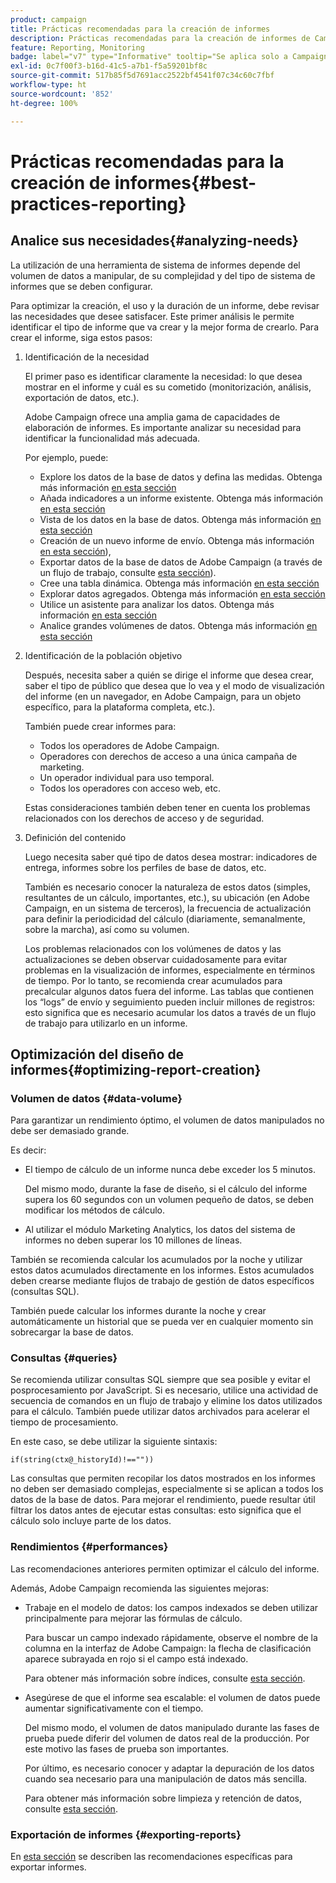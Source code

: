 ```yaml
---
product: campaign
title: Prácticas recomendadas para la creación de informes
description: Prácticas recomendadas para la creación de informes de Campaign
feature: Reporting, Monitoring
badge: label="v7" type="Informative" tooltip="Se aplica solo a Campaign Classic v7"
exl-id: 0c7f00f3-b16d-41c5-a7b1-f5a59201bf8c
source-git-commit: 517b85f5d7691acc2522bf4541f07c34c60c7fbf
workflow-type: ht
source-wordcount: '852'
ht-degree: 100%

---
```


# Prácticas recomendadas para la creación de informes{#best-practices-reporting}



## Analice sus necesidades{#analyzing-needs}

La utilización de una herramienta de sistema de informes depende del volumen de datos a manipular, de su complejidad y del tipo de sistema de informes que se deben configurar.

Para optimizar la creación, el uso y la duración de un informe, debe revisar las necesidades que desee satisfacer. Este primer análisis le permite identificar el tipo de informe que va crear y la mejor forma de crearlo. Para crear el informe, siga estos pasos:

1. Identificación de la necesidad

   El primer paso es identificar claramente la necesidad: lo que desea mostrar en el informe y cuál es su cometido (monitorización, análisis, exportación de datos, etc.).

   Adobe Campaign ofrece una amplia gama de capacidades de elaboración de informes. Es importante analizar su necesidad para identificar la funcionalidad más adecuada.

   Por ejemplo, puede:

   * Explore los datos de la base de datos y defina las medidas. Obtenga más información [en esta sección](../../reporting/using/ac-cubes.md)
   * Añada indicadores a un informe existente. Obtenga más información [en esta sección](../../reporting/using/about-reports-creation-in-campaign.md)
   * Vista de los datos en la base de datos. Obtenga más información [en esta sección](../../reporting/using/about-descriptive-analysis.md)
   * Creación de un nuevo informe de envío. Obtenga más información [en esta sección](../../reporting/using/about-reports-creation-in-campaign.md)),
   * Exportar datos de la base de datos de Adobe Campaign (a través de un flujo de trabajo, consulte [esta sección](../../workflow/using/about-workflows.md)).
   * Cree una tabla dinámica. Obtenga más información [en esta sección](../../reporting/using/creating-a-table.md#creating-a-breakdown-or-pivot-table)
   * Explorar datos agregados. Obtenga más información [en esta sección](../../reporting/using/ac-cubes.md)
   * Utilice un asistente para analizar los datos. Obtenga más información [en esta sección](../../reporting/using/about-descriptive-analysis.md)
   * Analice grandes volúmenes de datos. Obtenga más información [en esta sección](../../reporting/using/about-reports-creation-in-campaign.md)

1. Identificación de la población objetivo

   Después, necesita saber a quién se dirige el informe que desea crear, saber el tipo de público que desea que lo vea y el modo de visualización del informe (en un navegador, en Adobe Campaign, para un objeto específico, para la plataforma completa, etc.).

   También puede crear informes para:

   * Todos los operadores de Adobe Campaign.
   * Operadores con derechos de acceso a una única campaña de marketing.
   * Un operador individual para uso temporal.
   * Todos los operadores con acceso web, etc.

   Estas consideraciones también deben tener en cuenta los problemas relacionados con los derechos de acceso y de seguridad.

1. Definición del contenido

   Luego necesita saber qué tipo de datos desea mostrar: indicadores de entrega, informes sobre los perfiles de base de datos, etc.

   También es necesario conocer la naturaleza de estos datos (simples, resultantes de un cálculo, importantes, etc.), su ubicación (en Adobe Campaign, en un sistema de terceros), la frecuencia de actualización para definir la periodicidad del cálculo (diariamente, semanalmente, sobre la marcha), así como su volumen.

   Los problemas relacionados con los volúmenes de datos y las actualizaciones se deben observar cuidadosamente para evitar problemas en la visualización de informes, especialmente en términos de tiempo. Por lo tanto, se recomienda crear acumulados para precalcular algunos datos fuera del informe. Las tablas que contienen los “logs” de envío y seguimiento pueden incluir millones de registros: esto significa que es necesario acumular los datos a través de un flujo de trabajo para utilizarlo en un informe.

## Optimización del diseño de informes{#optimizing-report-creation}

### Volumen de datos {#data-volume}

Para garantizar un rendimiento óptimo, el volumen de datos manipulados no debe ser demasiado grande.

Es decir:

* El tiempo de cálculo de un informe nunca debe exceder los 5 minutos.

  Del mismo modo, durante la fase de diseño, si el cálculo del informe supera los 60 segundos con un volumen pequeño de datos, se deben modificar los métodos de cálculo.

* Al utilizar el módulo Marketing Analytics, los datos del sistema de informes no deben superar los 10 millones de líneas.

También se recomienda calcular los acumulados por la noche y utilizar estos datos acumulados directamente en los informes. Estos acumulados deben crearse mediante flujos de trabajo de gestión de datos específicos (consultas SQL).

También puede calcular los informes durante la noche y crear automáticamente un historial que se pueda ver en cualquier momento sin sobrecargar la base de datos.

### Consultas {#queries}

Se recomienda utilizar consultas SQL siempre que sea posible y evitar el posprocesamiento por JavaScript. Si es necesario, utilice una actividad de secuencia de comandos en un flujo de trabajo y elimine los datos utilizados para el cálculo. También puede utilizar datos archivados para acelerar el tiempo de procesamiento.

En este caso, se debe utilizar la siguiente sintaxis:

```
if(string(ctx@_historyId)!==""))
```

Las consultas que permiten recopilar los datos mostrados en los informes no deben ser demasiado complejas, especialmente si se aplican a todos los datos de la base de datos. Para mejorar el rendimiento, puede resultar útil filtrar los datos antes de ejecutar estas consultas: esto significa que el cálculo solo incluye parte de los datos.

### Rendimientos {#performances}

Las recomendaciones anteriores permiten optimizar el cálculo del informe.

Además, Adobe Campaign recomienda las siguientes mejoras:

* Trabaje en el modelo de datos: los campos indexados se deben utilizar principalmente para mejorar las fórmulas de cálculo.

  Para buscar un campo indexado rápidamente, observe el nombre de la columna en la interfaz de Adobe Campaign: la flecha de clasificación aparece subrayada en rojo si el campo está indexado.

  Para obtener más información sobre índices, consulte [esta sección](../../configuration/using/data-model-best-practices.md#indexes).

* Asegúrese de que el informe sea escalable: el volumen de datos puede aumentar significativamente con el tiempo.

  Del mismo modo, el volumen de datos manipulado durante las fases de prueba puede diferir del volumen de datos real de la producción. Por este motivo las fases de prueba son importantes.

  Por último, es necesario conocer y adaptar la depuración de los datos cuando sea necesario para una manipulación de datos más sencilla.

  Para obtener más información sobre limpieza y retención de datos, consulte [esta sección](../../configuration/using/data-model-best-practices.md#data-retention).

### Exportación de informes {#exporting-reports}

En [esta sección](../../reporting/using/actions-on-reports.md#exporting-a-report) se describen las recomendaciones específicas para exportar informes.
